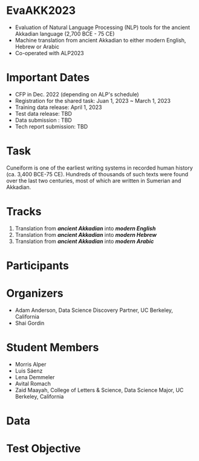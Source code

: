 # EvaAKK2023
* Evaluation of Natural Language Processing (NLP) tools for the ancient Akkadian language (2,700 BCE - 75 CE)
* Machine translation from ancient Akkadian to either modern English, Hebrew or Arabic
* Co-operated with ALP2023

# Important Dates

* CFP in Dec. 2022 (depending on ALP's schedule)
* Registration for the shared task: Juan 1, 2023 ~ March 1, 2023
* Training data release: April 1, 2023
* Test data release: TBD
* Data submission : TBD
* Tech report submission: TBD

# Task
Cuneiform is one of the earliest writing systems in recorded human history (ca. 3,400 BCE-75 CE). Hundreds of thousands of such texts were found over the last two centuries, most of which are written in Sumerian and Akkadian.


# Tracks
1. Translation from **_ancient Akkadian_** into **_modern English_**
2. Translation from **_ancient Akkadian_** into **_modern Hebrew_**
3. Translation from **_ancient Akkadian_** into **_modern Arabic_**

# Participants


# Organizers

* Adam Anderson, Data Science Discovery Partner, UC Berkeley, California
* Shai Gordin

# Student Members

* Morris Alper
* Luis Sáenz
* Lena Demmeler
* Avital Romach
* Zaid Maayah, College of Letters & Science, Data Science Major, UC Berkeley, California

# Data


# Test Objective
